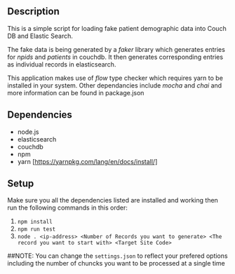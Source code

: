## Description
This is a simple script for loading fake patient demographic data into Couch DB and Elastic Search.

The fake data is being generated by a _faker_ library which generates entries for *npids* and *patients* in couchdb. It then generates corresponding entries as individual records in elasticsearch.

This application makes use of _flow_ type checker which requires yarn to be installed in your system. Other dependancies include _mocha_ and _chai_ and more information can be found in package.json

## Dependencies
- node.js 
- elasticsearch
- couchdb
- npm
- yarn [https://yarnpkg.com/lang/en/docs/install/]

## Setup
Make sure you all the dependencies listed are installed and working then run the following commands in this order:
1. `npm install`
2. `npm run test`
3. `node . <ip-address> <Number of Records you want to generate> <The record you want to start with> <Target Site Code>`

##NOTE:
You can change the `settings.json` to reflect your prefered options including the number of chuncks you want to be processed at a single time